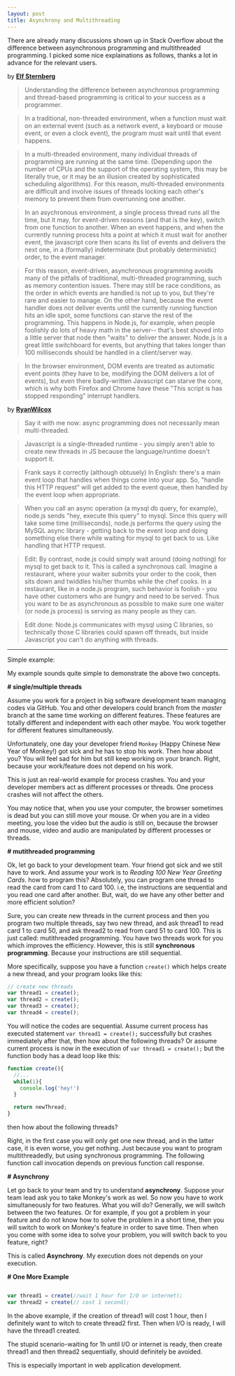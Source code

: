 ```yaml
---
layout: post
title: Asynchrony and Multithreading
---
```


There are already many discussions shown up in Stack Overflow about the difference between asynchronous programming and multithreaded programming.
I picked some nice explainations as follows, thanks a lot in advance for the relevant users.

by **[Elf Sternberg](http://stackoverflow.com/users/166838/elf-sternberg)**
> Understanding the difference between asynchronous programming and thread-based programming is critical to your success as a programmer.

> In a traditional, non-threaded environment, when a function must wait on an external event (such as a network event, a keyboard or mouse event, or even a clock event), the program must wait until that event happens.

> In a multi-threaded environment, many individual threads of programming are running at the same time. (Depending upon the number of CPUs and the support of the operating system, this may be literally true, or it may be an illusion created by sophisticated scheduling algorithms). For this reason, multi-threaded environments are difficult and involve issues of threads locking each other's memory to prevent them from overrunning one another.

> In an asychronous environment, a single process thread runs all the time, but it may, for event-driven reasons (and that is the key), switch from one function to another. When an event happens, and when the currently running process hits a point at which it must wait for another event, the javascript core then scans its list of events and delivers the next one, in a (formally) indeterminate (but probably deterministic) order, to the event manager.

> For this reason, event-driven, asynchronous programming avoids many of the pitfalls of traditional, multi-threaded programming, such as memory contention issues. There may still be race conditions, as the order in which events are handled is not up to you, but they're rare and easier to manage. On the other hand, because the event handler does not deliver events until the currently running function hits an idle spot, some functions can starve the rest of the programming. This happens in Node.js, for example, when people foolishly do lots of heavy math in the server-- that's best shoved into a little server that node then "waits" to deliver the answer. Node.js is a great little switchboard for events, but anything that takes longer than 100 milliseconds should be handled in a client/server way.

> In the browser environment, DOM events are treated as automatic event points (they have to be, modifying the DOM delivers a lot of events), but even there badly-written Javascript can starve the core, which is why both Firefox and Chrome have these "This script is has stopped responding" interrupt handlers.

by **[RyanWilcox](http://stackoverflow.com/users/224334/ryanwilcox)**

> Say it with me now: async programming does not necessarily mean multi-threaded.

> Javascript is a single-threaded runtime - you simply aren't able to create new threads in JS because the language/runtime doesn't support it.

> Frank says it correctly (although obtusely) In English: there's a main event loop that handles when things come into your app. So, "handle this HTTP request" will get added to the event queue, then handled by the event loop when appropriate.

> When you call an async operation (a mysql db query, for example), node.js sends "hey, execute this query" to mysql. Since this query will take some time (milliseconds), node.js performs the query using the MySQL async library - getting back to the event loop and doing something else there while waiting for mysql to get back to us. Like handling that HTTP request.

>  Edit: By contrast, node.js could simply wait around (doing nothing) for mysql to get back to it. This is called a synchronous call. Imagine a restaurant, where your waiter submits your order to the cook, then sits down and twiddles his/her thumbs while the chef cooks. In a restaurant, like in a node.js program, such behavior is foolish - you have other customers who are hungry and need to be served. Thus you want to be as asynchronous as possible to make sure one waiter (or node.js process) is serving as many people as they can.

>  Edit done: Node.js communicates with mysql using C libraries, so technically those C libraries could spawn off threads, but inside Javascript you can't do anything with threads.

---

Simple example:

My example sounds quite simple to demonstrate the above two concepts.

**\# single/multiple threads**

Assume you work for a project in big software development team managing codes via GitHub.
You and other developers could branch from the *master* branch at the same time working on different features.
These features are totally different and independent with each other maybe. You work together for different features simultaneously.

Unfortunately, one day your developer friend `Monkey` (Happy Chinese New Year of Monkey!) got sick and he has to stop his work. Then how about you?
You will feel sad for him but still keep working on your branch. Right, because your work/feature does not depend on his work.

This is just an real-world example for process crashes. You and your developer members act
as different processes or threads. One process crashes will not affect the others.

You may notice that, when you use your computer, the browser sometimes is dead but you can still move your mouse. Or
when you are in a video meeting, you lose the video but the audio is still on, because the browser and mouse, video and audio are
manipulated by different processes or threads.

**\# mutithreaded programming**

Ok, let go back to your development team. Your friend got sick and we still have to work. And assume your work is to *Reading 100 New Year Greeting Cards*.
how to program this? Absolutely, you can program one thread to read the card from card 1 to card 100. i.e, the instructions are sequential
and you read one card after another. But, wait, do we have any other better and more efficient solution?

Sure, you can create new threads in the current process and then you program two multiple threads, say two new thread, and ask thread1 to read card 1 to card 50, and ask thread2 to read from card 51 to card 100. This is just called: mutithreaded programming. You have two threads work for you which improves the efficiency. However, this is still **synchronous programming**. Because your instructions are still sequential.

More specifically, suppose you have a function `create()` which helps create a new thread, and your program looks like this:

```javascript
// create new threads
var thread1 = create();
var thread2 = create();
var thread3 = create();
var thread4 = create();
```
You will notice the codes are sequential. Assume current process has executed statement `var thread1 = create();` successfully but crashes immediately
after that, then how about the following threads? Or assume current process is now in the execution of `var thread1 = create();` but the function body
has a dead loop like this:

```javascript
function create(){
  //...
  while(1){
    console.log('hey!')
  }

  return newThread;
}
```
then how about the following threads?

Right, in the first case you will only get one new thread, and in the latter case, it is even worse, you get nothing. Just because you want to program
multithreadedly, but using synchronous programming. The following function call invocation depends on previous function call response.

**\# Asynchrony**

Let go back to your team and try to understand **asynchrony**. Suppose your team lead ask you to take Monkey's work as wel. So now you have to
work simultaneously for two features. What you will do? Generally, we will switch between the two features. Or for example, if you got a problem in your feature and do not know how to solve the problem in a short time, then you will switch to work on Monkey's feature in order to save time. Then when you
come with some idea to solve your problem, you will switch back to you feature, right?

This is called **Asynchrony**. My execution does not depends on your execution.

**\# One More Example**

```javascript

var thread1 = create(//wait 1 hour for I/O or internet);
var thread2 = create(// cost 1 second);

```

In the above example, if the creation of thread1 will cost 1 hour, then I definitely want to witch to create thread2 first. Then when I/O is ready,
I will have the thread1 created.

The stupid scenario-waiting for 1h until I/O or internet is ready, then create thread1 and then thread2 sequentially, should definitely be avoided.

This is especially important in web application development.
